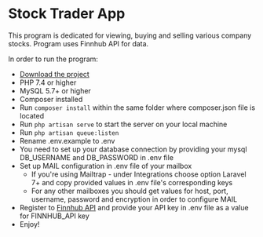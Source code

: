 # Stock Trader App

This program is dedicated for viewing, buying and selling various company stocks.
Program uses Finnhub API for data.

In order to run the program: 
* [Download the project](https://github.com/gatiskevans/stock-trader/archive/refs/heads/main.zip)
* PHP 7.4 or higher
* MySQL 5.7+ or higher
* Composer installed
* Run `composer install` within the same folder where composer.json file is located
* Run `php artisan serve` to start the server on your local machine
* Run `php artisan queue:listen`
* Rename .env.example to .env
* You need to set up your database connection by providing your mysql DB_USERNAME and DB_PASSWORD in .env file
* Set up MAIL configuration in .env file of your mailbox
    * If you're using Mailtrap - under Integrations choose option Laravel 7+ and copy provided values in .env file's corresponding keys
    * For any other mailboxes you should get values for host, port, username, password and encryption in order to configure MAIL
* Register to [Finnhub API](https://finnhub.io/) and provide your API key in .env file as a value for FINNHUB_API key
* Enjoy! 
